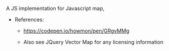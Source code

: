 A JS implementation for Javascript map, 
- References:
    - https://codepen.io/howmon/pen/GRgvMMg
    
    - Also see JQuery Vector Map for any licensing information
    
    